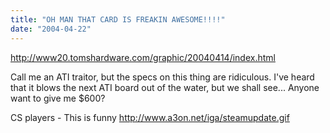 ```yaml
---
title: "OH MAN THAT CARD IS FREAKIN AWESOME!!!!"
date: "2004-04-22"
---
```


http://www20.tomshardware.com/graphic/20040414/index.html

Call me an ATI traitor, but the specs on this thing are ridiculous. I've heard that it blows the next ATI board out of the water, but we shall see... Anyone want to give me $600?

CS players - This is funny http://www.a3on.net/iga/steamupdate.gif
